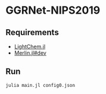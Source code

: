 # GGRNet-NIPS2019

## Requirements
* [LightChem.jl](https://github.com/hshindo/LightChem.jl.git)
* [Merlin.jl#dev](https://github.com/hshindo/Merlin.jl)

## Run
```
julia main.jl config0.json
```
